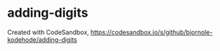 # adding-digits
Created with CodeSandbox, https://codesandbox.io/s/github/bjornole-kodehode/adding-digits

